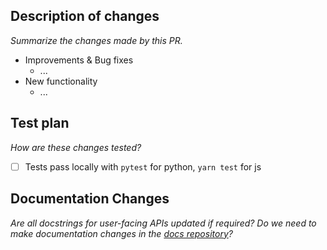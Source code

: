 ## Description of changes

_Summarize the changes made by this PR._

- Improvements & Bug fixes
  - ...
- New functionality
  - ...

## Test plan

_How are these changes tested?_

- [ ] Tests pass locally with `pytest` for python, `yarn test` for js

## Documentation Changes

_Are all docstrings for user-facing APIs updated if required? Do we need to make documentation changes in the [docs repository](https://github.com/chroma-core/docs)?_
